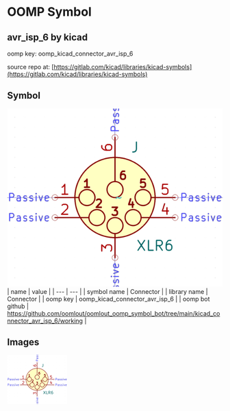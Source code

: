 # OOMP Symbol  
## avr_isp_6  by kicad  
  
oomp key: oomp_kicad_connector_avr_isp_6  
  
source repo at: [https://gitlab.com/kicad/libraries/kicad-symbols](https://gitlab.com/kicad/libraries/kicad-symbols)  
## Symbol  
  
[![working.png](working_600.png)](working.png)  
| name | value | 
| --- | --- | 
| symbol name | Connector | 
| library name | Connector | 
| oomp key | oomp_kicad_connector_avr_isp_6 | 
| oomp bot github | https://github.com/oomlout/oomlout_oomp_symbol_bot/tree/main/kicad_connector_avr_isp_6/working | 
## Images  
  
[![working.png](working_140.png)](working.png)  
